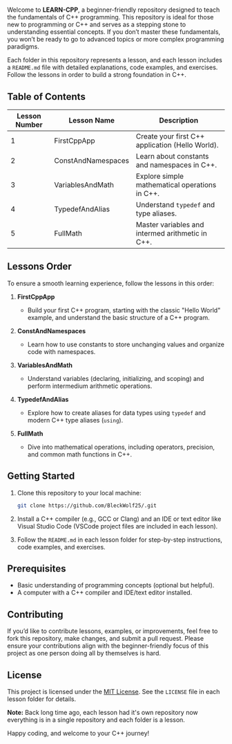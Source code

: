 # 

Welcome to **LEARN-CPP**, a beginner-friendly repository designed to teach the fundamentals of C++ programming. This repository is ideal for those new to programming or C++ and serves as a stepping stone to understanding essential concepts. If you don’t master these fundamentals, you won’t be ready to go to advanced topics or more complex programming paradigms.

Each folder in this repository represents a lesson, and each lesson includes a `README.md` file with detailed explanations, code examples, and exercises. Follow the lessons in order to build a strong foundation in C++.

## Table of Contents

| Lesson Number | Lesson Name                 | Description                                      |
|---------------|-----------------------------|--------------------------------------------------|
| 1             | FirstCppApp                 | Create your first C++ application (Hello World). |
| 2             | ConstAndNamespaces          | Learn about constants and namespaces in C++.     |
| 3             | VariablesAndMath            | Explore simple mathematical operations in C++.   |
| 4             | TypedefAndAlias             | Understand `typedef` and type aliases.           |
| 5             | FullMath                    | Master variables and intermed arithmetic in C++. |

## Lessons Order

To ensure a smooth learning experience, follow the lessons in this order:

1. **FirstCppApp**
   - Build your first C++ program, starting with the classic "Hello World" example, and understand the basic structure of a C++ program.

2. **ConstAndNamespaces**  
   - Learn how to use constants to store unchanging values and organize code with namespaces.

3. **VariablesAndMath**  
   - Understand variables (declaring, initializing, and scoping) and perform intermedium arithmetic operations.

4. **TypedefAndAlias**  
   - Explore how to create aliases for data types using `typedef` and modern C++ type aliases (`using`).

5. **FullMath**  
   - Dive into mathematical operations, including operators, precision, and common math functions in C++.

## Getting Started

1. Clone this repository to your local machine:

   ```bash
   git clone https://github.com/BleckWolf25/.git
   ```

2. Install a C++ compiler (e.g., GCC or Clang) and an IDE or text editor like Visual Studio Code (VSCode project files are included in each lesson).

3. Follow the `README.md` in each lesson folder for step-by-step instructions, code examples, and exercises.

## Prerequisites

- Basic understanding of programming concepts (optional but helpful).
- A computer with a C++ compiler and IDE/text editor installed.

## Contributing

If you’d like to contribute lessons, examples, or improvements, feel free to fork this repository, make changes, and submit a pull request. Please ensure your contributions align with the beginner-friendly focus of this project as one person doing all by themselves is hard.

## License

This project is licensed under the [MIT License](LICENSE). See the `LICENSE` file in each lesson folder for details.

**Note:** Back long time ago, each lesson had it's own repository now everything is in a single repository and each folder is a lesson.

Happy coding, and welcome to your C++ journey!

